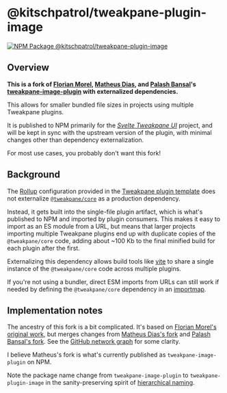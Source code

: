 # @kitschpatrol/tweakpane-plugin-image

[![NPM Package @kitschpatrol/tweakpane-plugin-image](https://img.shields.io/npm/v/@kitschpatrol/tweakpane-plugin-image.svg)](https://npmjs.com/package/@kitschpatrol/tweakpane-plugin-image)

## Overview

**This is a fork of [Florian Morel](http://ayamflow.fr), [Matheus Dias](https://github.com/metehus), and [Palash Bansal](https://github.com/repalash)'s [tweakpane-image-plugin](https://github.com/metehus/tweakpane-image-plugin) with externalized dependencies.**

This allows for smaller bundled file sizes in projects using multiple Tweakpane plugins.

It is published to NPM primarily for the [_Svelte Tweakpane UI_](https://kitschpatrol.com/svelte-tweakpane-ui) project, and will be kept in sync with the upstream version of the plugin, with minimal changes other than dependency externalization.

For most use cases, you probably don't want this fork!

## Background

The [Rollup](https://rollupjs.org) configuration provided in the [Tweakpane plugin template](https://github.com/tweakpane/plugin-template) does not externalize [`@tweakpane/core`](https://github.com/cocopon/tweakpane/tree/main/packages/core) as a production dependency.

Instead, it gets built into the single-file plugin artifact, which is what's published to NPM and imported by plugin consumers. This makes it easy to import as an ES module from a URL, but means that larger projects importing multiple Tweakpane plugins end up with duplicate copies of the `@tweakpane/core` code, adding about ~100 Kb to the final minified build for each plugin after the first.

Externalizing this dependency allows build tools like [vite](https://vitejs.dev) to share a single instance of the `@tweakpane/core` code across multiple plugins.

If you're not using a bundler, direct ESM imports from URLs can still work if needed by defining the `@tweakpane/core` dependency in an [importmap](https://developer.mozilla.org/en-US/docs/Web/HTML/Element/script/type/importmap).

## Implementation notes

The ancestry of this fork is a bit complicated. It's based on [Florian Morel's original work](https://github.com/ayamflow/tweakpane-image-plugin), but merges changes from [Matheus Dias's fork](https://github.com/metehus/tweakpane-image-plugin) and [Palash Bansal's fork](https://github.com/repalash/tweakpane-image-plugin). See the [GitHub network graph](https://github.com/kitschpatrol/tweakpane-plugin-image/network) for some clarity.

I believe Matheus's fork is what's currently published as `tweakpane-image-plugin` on NPM.

Note the package name change from `tweakpane-image-plugin` to `tweakpane-plugin-image` in the sanity-preserving spirit of [hierarchical naming](https://en.wikipedia.org/wiki/Reverse_domain_name_notation).
